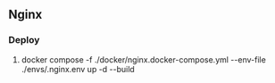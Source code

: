 ## Nginx

### Deploy

1. docker compose -f ./docker/nginx.docker-compose.yml --env-file ./envs/.nginx.env up -d --build